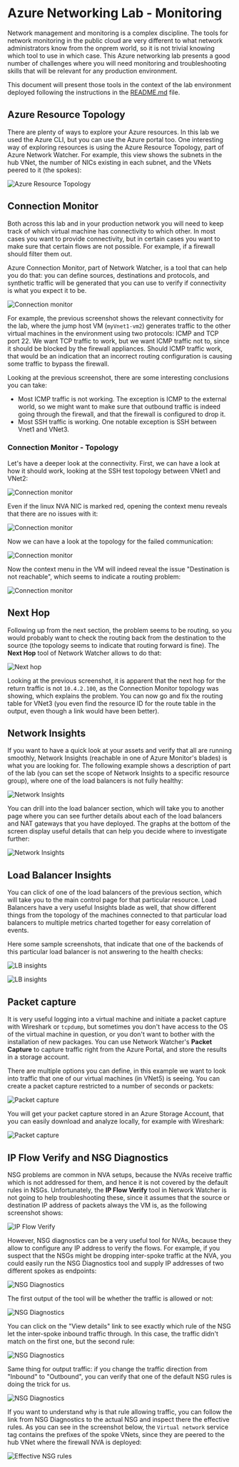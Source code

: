 # Azure Networking Lab - Monitoring

Network management and monitoring is a complex discipline. The tools for network monitoring in the public cloud are very different to what network administrators know from the onprem world, so it is not trivial knowing which tool to use in which case. This Azure networking lab presents a good number of challenges where you will need monitoring and troubleshooting skills that will be relevant for any production environment.

This document will present those tools in the context of the lab environment deployed following the instructions in the [README.md](./README.md) file.

## Azure Resource Topology

There are plenty of ways to explore your Azure resources. In this lab we used the Azure CLI, but you can use the Azure portal too. One interesting way of exploring resources is using the Azure Resource Topology, part of Azure Network Watcher. For example, this view shows the subnets in the hub VNet, the number of NICs existing in each subnet, and the VNets peered to it (the spokes):

![Azure Resource Topology](pictures/monitor/art_05_vnet4.png "Azure Resource Topology")

## Connection Monitor

Both across this lab and in your production network you will need to keep track of which virtual machine has connectivity to which other. In most cases you want to provide connectivity, but in certain cases you want to make sure that certain flows are not possible. For example, if a firewall should filter them out.

Azure Connection Monitor, part of Network Watcher, is a tool that can help you do that: you can define sources, destinations and protocols, and synthetic traffic will be generated that you can use to verify if connectivity is what you expect it to be.

![Connection monitor](pictures/monitor/connection_monitor.png "Azure Connection Monitor")

For example, the previous screenshot shows the relevant connectivity for the lab, where the jump host VM (`myVnet1-vm2`) generates traffic to the other virtual machines in the environment using two protocols: ICMP and TCP port 22. We want TCP traffic to work, but we want ICMP traffic not to, since it should be blocked by the firewall appliances. Should ICMP traffic work, that would be an indication that an incorrect routing configuration is causing some traffic to bypass the firewall.

Looking at the previous screenshot, there are some interesting conclusions you can take:

- Most ICMP traffic is not working. The exception is ICMP to the external world, so we might want to make sure that outbound traffic is indeed going through the firewall, and that the firewall is configured to drop it.
- Most SSH traffic is working. One notable exception is SSH between Vnet1 and VNet3.

### Connection Monitor - Topology

Let's have a deeper look at the connectivity. First, we can have a look at how it should work, looking at the SSH test topology between VNet1 and VNet2:

![Connection monitor](pictures/monitor/connection_monitor_02.png "Azure Connection Monitor - Working spoke to spoke topology")

Even if the linux NVA NIC is marked red, opening the context menu reveals that there are no issues with it:

![Connection monitor](pictures/monitor/connection_monitor_02b.png)

Now we can have a look at the topology for the failed communication:

![Connection monitor](pictures/monitor/connection_monitor_03.png "Azure Connection Monitor - Failed spoke to spoke topology")

Now the context menu in the VM will indeed reveal the issue "Destination is not reachable", which seems to indicate a routing problem:

![Connection monitor](pictures/monitor/connection_monitor_03b.png)

## Next Hop

Following up from the next section, the problem seems to be routing, so you would probably want to check the routing back from the destination to the source (the topology seems to indicate that routing forward is fine). The **Next Hop** tool of Network Watcher allows to do that:

![Next hop](pictures/monitor/next_hop.png)

Looking at the previous screenshot, it is apparent that the next hop for the return traffic is not `10.4.2.100`, as the Connection Monitor topology was showing, which explains the problem. You can now go and fix the routing table for VNet3 (you even find the resource ID for the route table in the output, even though a link would have been better).

## Network Insights

If you want to have a quick look at your assets and verify that all are running smoothly, Network Insights (reachable in one of Azure Monitor's blades) is what you are looking for. The following example shows a description of part of the lab (you can set the scope of Network Insights to a specific resource group), where one of the load balancers is not fully healthy:

![Network Insights](pictures/monitor/insights_dark.png)

You can drill into the load balancer section, which will take you to another page where you can see further details about each of the load balancers and NAT gateways that you have deployed. The graphs at the bottom of the screen display useful details that can help you decide where to investigate further:

![Network Insights](pictures/monitor/lb01_dark.png)

## Load Balancer Insights

You can click of one of the load balancers of the previous section, which will take you to the main control page for that particular resource. Load Balancers have a very useful Insights blade as well, that show different things from the topology of the machines connected to that particular load balancers to multiple metrics charted together for easy correlation of events.

Here some sample screenshots, that indicate that one of the backends of this particular load balancer is not answering to the health checks:

![LB insights](pictures/monitor/lbinsights_topology01_dark.png)

![LB insights](pictures/monitor/lbinsights_topology03_dark.png)

## Packet capture

It is very useful logging into a virtual machine and initiate a packet capture with Wireshark or `tcpdump`, but sometimes you don't have access to the OS of the virtual machine in question, or you don't want to bother with the installation of new packages. You can use Network Watcher's **Packet Capture** to capture traffic right from the Azure Portal, and store the results in a storage account.

There are multiple options you can define, in this example we want to look into traffic that one of our virtual machines (in VNet5) is seeing. You can create a packet capture restricted to a number of seconds or packets:

![Packet capture](pictures/monitor/packet_capture01_vm5.png)

You will get your packet capture stored in an Azure Storage Account, that you can easily download and analyze locally, for example with Wireshark:

![Packet capture](pictures/monitor/packet_capture02.png)

## IP Flow Verify and NSG Diagnostics

NSG problems are common in NVA setups, because the NVAs receive traffic which is not addressed for them, and hence it is not covered by the default rules in NSGs. Unfortunately, the **IP Flow Verify** tool in Network Watcher is not going to help troubleshooting these, since it assumes that the source or destination IP address of packets always the VM is, as the following screenshot shows:

![IP Flow Verify](pictures/monitor/ip_flow_verify_nva.png)

However, NSG diagnostics can be a very useful tool for NVAs, because they allow to configure any IP address to verify the flows. For example, if you suspect that the NSGs might be dropping inter-spoke traffic at the NVA, you could easily run the NSG Diagnostics tool and supply IP addresses of two different spokes as endpoints:

![NSG Diagnostics](pictures/monitor/nsg_diagnostics_01.png)

The first output of the tool will be whether the traffic is allowed or not:

![NSG Diagnostics](pictures/monitor/nsg_diagnostics_02.png)

You can click on the "View details" link to see exactly which rule of the NSG let the inter-spoke inbound traffic through. In this case, the traffic didn't match on the first one, but the second rule:

![NSG Diagnostics](pictures/monitor/nsg_diagnostics_03.png)

Same thing for output traffic: if you change the traffic direction from "Inbound" to "Outbound", you can verify that one of the default NSG rules is doing the trick for us.

![NSG Diagnostics](pictures/monitor/nsg_diagnostics_04.png)

If you want to understand why is that rule allowing traffic, you can follow the link from NSG Diagnostics to the actual NSG and inspect there the effective rules. As you can see in the screenshot below, the `Virtual network` service tag contains the prefixes of the spoke VNets, since they are peered to the hub VNet where the firewall NVA is deployed:

![Effective NSG rules](pictures/monitor/effective_rules.png)

